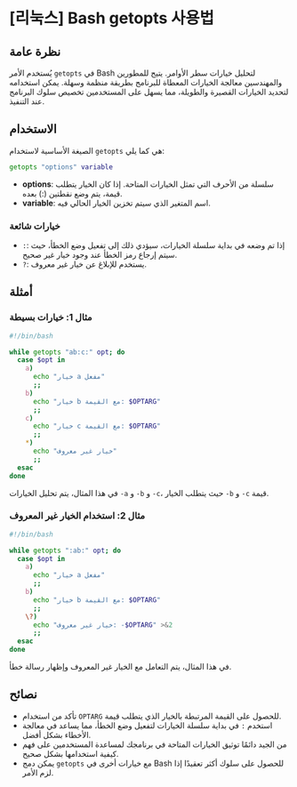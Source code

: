 # [리눅스] Bash getopts 사용법

## نظرة عامة
يُستخدم الأمر `getopts` في Bash لتحليل خيارات سطر الأوامر. يتيح للمطورين والمهندسين معالجة الخيارات المعطاة للبرنامج بطريقة منظمة وسهلة. يمكن استخدامه لتحديد الخيارات القصيرة والطويلة، مما يسهل على المستخدمين تخصيص سلوك البرنامج عند التنفيذ.

## الاستخدام
الصيغة الأساسية لاستخدام `getopts` هي كما يلي:

```bash
getopts "options" variable
```

- **options**: سلسلة من الأحرف التي تمثل الخيارات المتاحة. إذا كان الخيار يتطلب قيمة، يتم وضع نقطتين (:) بعده.
- **variable**: اسم المتغير الذي سيتم تخزين الخيار الحالي فيه.

### خيارات شائعة
- `:`: إذا تم وضعه في بداية سلسلة الخيارات، سيؤدي ذلك إلى تفعيل وضع الخطأ، حيث سيتم إرجاع رمز الخطأ عند وجود خيار غير صحيح.
- `?`: يستخدم للإبلاغ عن خيار غير معروف.

## أمثلة
### مثال 1: خيارات بسيطة
```bash
#!/bin/bash

while getopts "ab:c:" opt; do
  case $opt in
    a)
      echo "خيار a مفعل"
      ;;
    b)
      echo "خيار b مع القيمة: $OPTARG"
      ;;
    c)
      echo "خيار c مع القيمة: $OPTARG"
      ;;
    *)
      echo "خيار غير معروف"
      ;;
  esac
done
```
في هذا المثال، يتم تحليل الخيارات `-a` و `-b` و `-c`، حيث يتطلب الخيار `-b` و `-c` قيمة.

### مثال 2: استخدام الخيار غير المعروف
```bash
#!/bin/bash

while getopts ":ab:" opt; do
  case $opt in
    a)
      echo "خيار a مفعل"
      ;;
    b)
      echo "خيار b مع القيمة: $OPTARG"
      ;;
    \?)
      echo "خيار غير معروف: -$OPTARG" >&2
      ;;
  esac
done
```
في هذا المثال، يتم التعامل مع الخيار غير المعروف وإظهار رسالة خطأ.

## نصائح
- تأكد من استخدام `OPTARG` للحصول على القيمة المرتبطة بالخيار الذي يتطلب قيمة.
- استخدم `:` في بداية سلسلة الخيارات لتفعيل وضع الخطأ، مما يساعد في معالجة الأخطاء بشكل أفضل.
- من الجيد دائمًا توثيق الخيارات المتاحة في برنامجك لمساعدة المستخدمين على فهم كيفية استخدامها بشكل صحيح.
- يمكن دمج `getopts` مع خيارات أخرى في Bash للحصول على سلوك أكثر تعقيدًا إذا لزم الأمر.